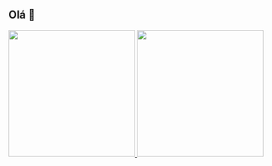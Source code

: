## Olá 👋
<div>
  <a href="github.com/EliasPeixoto">
  <img height=250em  src="https://github-readme-stats.vercel.app/api?username=EliasPeixoto&show_icons=true&theme=github_dark&locale=pt-br&hide_rank=true&include_all_commits=true">
  <img height=250em src="https://github-readme-stats.vercel.app/api/top-langs/?username=EliasPeixoto&layout=pie&theme=github_dark">
</div>
<!--
**EliasPeixoto/EliasPeixoto** is a ✨ _special_ ✨ repository because its `README.md` (this file) appears on your GitHub profile.

Here are some ideas to get you started:

- 🔭 I’m currently working on ...
- 🌱 I’m currently learning ...
- 👯 I’m looking to collaborate on ...
- 🤔 I’m looking for help with ...
- 💬 Ask me about ...
- 📫 How to reach me: ...
- 😄 Pronouns: ...
- ⚡ Fun fact: ...
-->
